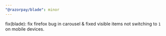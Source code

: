 ```yaml
---
"@razorpay/blade": minor
---
```


fix(blade): fix firefox bug in carousel & fixed visible items not switching to `1` on mobile devices.
